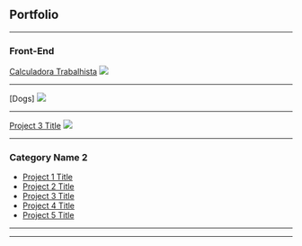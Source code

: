 ## Portfolio

---

### Front-End

[Calculadora Trabalhista](/sample_page)
<img src="https://i.ibb.co/2dbTt92/calculadora-trabalhista.png"/>

---
[Dogs]
<img src="https://i.ibb.co/GpfX44D/dogs.png"/>

---
[Project 3 Title](http://example.com/)
<img src="images/dummy_thumbnail.jpg?raw=true"/>

---

### Category Name 2

- [Project 1 Title](http://example.com/)
- [Project 2 Title](http://example.com/)
- [Project 3 Title](http://example.com/)
- [Project 4 Title](http://example.com/)
- [Project 5 Title](http://example.com/)

---




---
